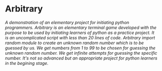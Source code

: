 # Arbitrary

###### A demonstration of an elementary project for initiating python programmers. Arbitrary is an elementary terminal game developed with the purpose to be used by initiating learners of python as a practice project. It is an uncomplicated script with less than 20 lines of code. Arbitrary import random module to create an unknown random number which is to be guessed by us. We get numbers from 1 to 99 to be chosen for guessing the unknown random number. We get infinite attempts for guessing the specific number. It's not so advanced but an appropriate project for python learners in the begining stage.
